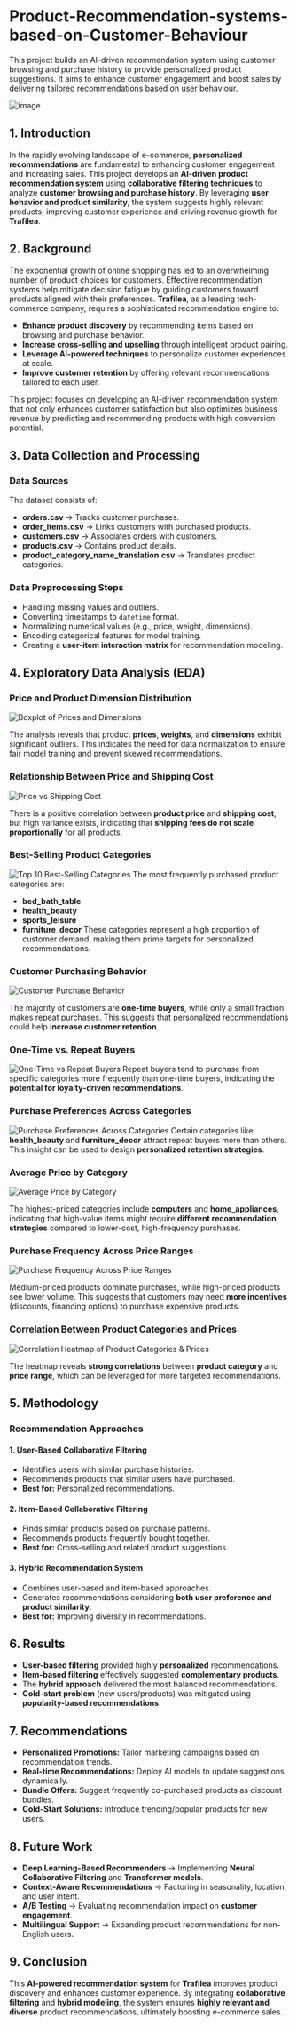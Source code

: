 # Product-Recommendation-systems-based-on-Customer-Behaviour
This project builds an AI-driven recommendation system using customer browsing and purchase history to provide personalized product suggestions. It aims to enhance customer engagement and boost sales by delivering tailored recommendations based on user behaviour.

![image](https://github.com/user-attachments/assets/1c16c051-a860-42fb-9474-aa3156fd8235)
  
## 1. Introduction
In the rapidly evolving landscape of e-commerce, **personalized recommendations** are fundamental to enhancing customer engagement and increasing sales. This project develops an **AI-driven product recommendation system** using **collaborative filtering techniques** to analyze **customer browsing and purchase history**. By leveraging **user behavior and product similarity**, the system suggests highly relevant products, improving customer experience and driving revenue growth for **Trafilea**.

## 2. Background
The exponential growth of online shopping has led to an overwhelming number of product choices for customers. Effective recommendation systems help mitigate decision fatigue by guiding customers toward products aligned with their preferences. **Trafilea**, as a leading tech-commerce company, requires a sophisticated recommendation engine to:
- **Enhance product discovery** by recommending items based on browsing and purchase behavior.
- **Increase cross-selling and upselling** through intelligent product pairing.
- **Leverage AI-powered techniques** to personalize customer experiences at scale.
- **Improve customer retention** by offering relevant recommendations tailored to each user.

This project focuses on developing an AI-driven recommendation system that not only enhances customer satisfaction but also optimizes business revenue by predicting and recommending products with high conversion potential.


## 3. Data Collection and Processing
### **Data Sources**
The dataset consists of:
- **orders.csv** → Tracks customer purchases.
- **order_items.csv** → Links customers with purchased products.
- **customers.csv** → Associates orders with customers.
- **products.csv** → Contains product details.
- **product_category_name_translation.csv** → Translates product categories.

### **Data Preprocessing Steps**
- Handling missing values and outliers.
- Converting timestamps to `datetime` format.
- Normalizing numerical values (e.g., price, weight, dimensions).
- Encoding categorical features for model training.
- Creating a **user-item interaction matrix** for recommendation modeling.

## 4. Exploratory Data Analysis (EDA)
### Price and Product Dimension Distribution
![Boxplot of Prices and Dimensions](images/output_34_0.png)

The analysis reveals that product **prices**, **weights**, and **dimensions** exhibit significant outliers. This indicates the need for data normalization to ensure fair model training and prevent skewed recommendations.

### Relationship Between Price and Shipping Cost
![Price vs Shipping Cost](images/output_35_0.png)

There is a positive correlation between **product price** and **shipping cost**, but high variance exists, indicating that **shipping fees do not scale proportionally** for all products.

### Best-Selling Product Categories
![Top 10 Best-Selling Categories](images/output_40_0.png)
The most frequently purchased product categories are:
- **bed_bath_table**
- **health_beauty**
- **sports_leisure**
- **furniture_decor**
These categories represent a high proportion of customer demand, making them prime targets for personalized recommendations.

### Customer Purchasing Behavior
![Customer Purchase Behavior](images/output_42_0.png)

The majority of customers are **one-time buyers**, while only a small fraction makes repeat purchases. This suggests that personalized recommendations could help **increase customer retention**.

### One-Time vs. Repeat Buyers
![One-Time vs Repeat Buyers](images/output_47_0.png)
Repeat buyers tend to purchase from specific categories more frequently than one-time buyers, indicating the **potential for loyalty-driven recommendations**.

### Purchase Preferences Across Categories
![Purchase Preferences Across Categories](images/output_49_0.png)
Certain categories like **health_beauty** and **furniture_decor** attract repeat buyers more than others. This insight can be used to design **personalized retention strategies**.

### Average Price by Category
![Average Price by Category](images/output_52_0.png)

The highest-priced categories include **computers** and **home_appliances**, indicating that high-value items might require **different recommendation strategies** compared to lower-cost, high-frequency purchases.

### Purchase Frequency Across Price Ranges
![Purchase Frequency Across Price Ranges](images/output_55_0.png)

Medium-priced products dominate purchases, while high-priced products see lower volume. This suggests that customers may need **more incentives** (discounts, financing options) to purchase expensive products.

### Correlation Between Product Categories and Prices
![Correlation Heatmap of Product Categories & Prices](images/output_58_0.png)

The heatmap reveals **strong correlations** between **product category** and **price range**, which can be leveraged for more targeted recommendations.


## 5. Methodology
### **Recommendation Approaches**
#### **1. User-Based Collaborative Filtering**
- Identifies users with similar purchase histories.
- Recommends products that similar users have purchased.
- **Best for:** Personalized recommendations.

#### **2. Item-Based Collaborative Filtering**
- Finds similar products based on purchase patterns.
- Recommends products frequently bought together.
- **Best for:** Cross-selling and related product suggestions.

#### **3. Hybrid Recommendation System**
- Combines user-based and item-based approaches.
- Generates recommendations considering **both user preference and product similarity**.
- **Best for:** Improving diversity in recommendations.

## 6. Results
- **User-based filtering** provided highly **personalized** recommendations.
- **Item-based filtering** effectively suggested **complementary products**.
- The **hybrid approach** delivered the most balanced recommendations.
- **Cold-start problem** (new users/products) was mitigated using **popularity-based recommendations**.

## 7. Recommendations
- **Personalized Promotions:** Tailor marketing campaigns based on recommendation trends.
- **Real-time Recommendations:** Deploy AI models to update suggestions dynamically.
- **Bundle Offers:** Suggest frequently co-purchased products as discount bundles.
- **Cold-Start Solutions:** Introduce trending/popular products for new users.

## 8. Future Work
- **Deep Learning-Based Recommenders** → Implementing **Neural Collaborative Filtering** and **Transformer models**.
- **Context-Aware Recommendations** → Factoring in seasonality, location, and user intent.
- **A/B Testing** → Evaluating recommendation impact on **customer engagement**.
- **Multilingual Support** → Expanding product recommendations for non-English users.

## 9. Conclusion
This **AI-powered recommendation system** for **Trafilea** improves product discovery and enhances customer experience. By integrating **collaborative filtering** and **hybrid modeling**, the system ensures **highly relevant and diverse** product recommendations, ultimately boosting e-commerce sales.

